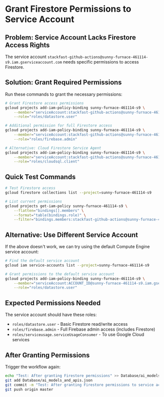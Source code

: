 # Grant Firestore Permissions to Service Account

## Problem: Service Account Lacks Firestore Access Rights

The service account `stackfast-github-actions@sunny-furnace-461114-s9.iam.gserviceaccount.com` needs specific permissions to access Firestore.

## Solution: Grant Required Permissions

Run these commands to grant the necessary permissions:

```bash
# Grant Firestore access permissions
gcloud projects add-iam-policy-binding sunny-furnace-461114-s9 \
    --member="serviceAccount:stackfast-github-actions@sunny-furnace-461114-s9.iam.gserviceaccount.com" \
    --role="roles/datastore.user"

# Additional permission for full Firestore access
gcloud projects add-iam-policy-binding sunny-furnace-461114-s9 \
    --member="serviceAccount:stackfast-github-actions@sunny-furnace-461114-s9.iam.gserviceaccount.com" \
    --role="roles/firebase.admin"

# Alternative: Cloud Firestore Service Agent
gcloud projects add-iam-policy-binding sunny-furnace-461114-s9 \
    --member="serviceAccount:stackfast-github-actions@sunny-furnace-461114-s9.iam.gserviceaccount.com" \
    --role="roles/cloudsql.client"
```

## Quick Test Commands

```bash
# Test Firestore access
gcloud firestore collections list --project=sunny-furnace-461114-s9

# List current permissions
gcloud projects get-iam-policy sunny-furnace-461114-s9 \
    --flatten="bindings[].members" \
    --format="table(bindings.role)" \
    --filter="bindings.members:stackfast-github-actions@sunny-furnace-461114-s9.iam.gserviceaccount.com"
```

## Alternative: Use Different Service Account

If the above doesn't work, we can try using the default Compute Engine service account:

```bash
# Find the default service account
gcloud iam service-accounts list --project=sunny-furnace-461114-s9

# Grant permissions to the default service account
gcloud projects add-iam-policy-binding sunny-furnace-461114-s9 \
    --member="serviceAccount:ACCOUNT_ID@sunny-furnace-461114-s9.iam.gserviceaccount.com" \
    --role="roles/datastore.user"
```

## Expected Permissions Needed

The service account should have these roles:
- `roles/datastore.user` - Basic Firestore read/write access
- `roles/firebase.admin` - Full Firebase admin access (includes Firestore)
- `roles/serviceusage.serviceUsageConsumer` - To use Google Cloud services

## After Granting Permissions

Trigger the workflow again:
```bash
echo "Test: After granting Firestore permissions" >> Database/ai_models_and_apis.json
git add Database/ai_models_and_apis.json
git commit -m "Test: After granting Firestore permissions to service account"
git push origin master
```
